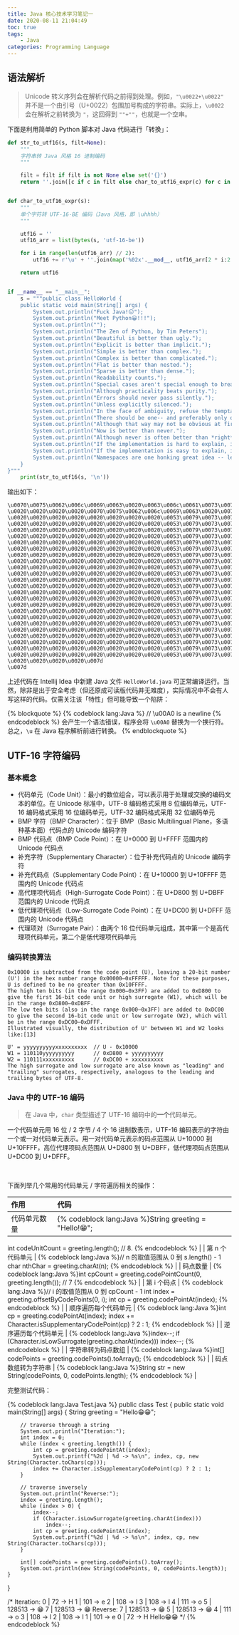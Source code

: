 ```yaml
---
title: Java 核心技术学习笔记一
date: 2020-08-11 21:04:49
toc: true
tags:
    - Java
categories: Programming Language
---
```



## 语法解析

> Unicode 转义序列会在解析代码之前得到处理。例如，`"\u0022+\u0022"` 并不是一个由引号（U+0022）包围加号构成的字符串。实际上，`\u0022` 会在解析之前转换为 `"`，这回得到 `""+""`，也就是一个空串。

下面是利用简单的 Python 脚本对 Java 代码进行「转换」：

```Python
def str_to_utf16(s, filt=None):
    """
    字符串转 Java 风格 16 进制编码
    """

    filt = filt if filt is not None else set('{}')
    return ''.join([c if c in filt else char_to_utf16_expr(c) for c in s])


def char_to_utf16_expr(s):
    """
    单个字符转 UTF-16-BE 编码（Java 风格，即 \uhhhh）
    """

    utf16 = ''
    utf16_arr = list(bytes(s, 'utf-16-be'))

    for i in range(len(utf16_arr) // 2):
        utf16 += r'\u' + ''.join(map('%02x'.__mod__, utf16_arr[2 * i:2 * (i + 1)]))

    return utf16


if __name__ == "__main__":
    s = """public class HelloWorld {
    public static void main(String[] args) {
        System.out.println("Fuck Java!😑");
        System.out.println("Meet Python😀!!!");
        System.out.println("");
        System.out.println("The Zen of Python, by Tim Peters");
        System.out.println("Beautiful is better than ugly.");
        System.out.println("Explicit is better than implicit.");
        System.out.println("Simple is better than complex.");
        System.out.println("Complex is better than complicated.");
        System.out.println("Flat is better than nested.");
        System.out.println("Sparse is better than dense.");
        System.out.println("Readability counts.");
        System.out.println("Special cases aren't special enough to break the rules.");
        System.out.println("Although practicality beats purity.");
        System.out.println("Errors should never pass silently.");
        System.out.println("Unless explicitly silenced.");
        System.out.println("In the face of ambiguity, refuse the temptation to guess.");
        System.out.println("There should be one-- and preferably only one --obvious way to do it.");
        System.out.println("Although that way may not be obvious at first unless you're Dutch.");
        System.out.println("Now is better than never.");
        System.out.println("Although never is often better than *right* now.");
        System.out.println("If the implementation is hard to explain, it's a bad idea.");
        System.out.println("If the implementation is easy to explain, it may be a good idea.");
        System.out.println("Namespaces are one honking great idea -- let's do more of those!");
    }
}"""
    print(str_to_utf16(s, '\n'))
```

输出如下：

```
\u0070\u0075\u0062\u006c\u0069\u0063\u0020\u0063\u006c\u0061\u0073\u0073\u0020\u0048\u0065\u006c\u006c\u006f\u0057\u006f\u0072\u006c\u0064\u0020\u007b
\u0020\u0020\u0020\u0020\u0070\u0075\u0062\u006c\u0069\u0063\u0020\u0073\u0074\u0061\u0074\u0069\u0063\u0020\u0076\u006f\u0069\u0064\u0020\u006d\u0061\u0069\u006e\u0028\u0053\u0074\u0072\u0069\u006e\u0067\u005b\u005d\u0020\u0061\u0072\u0067\u0073\u0029\u0020\u007b
\u0020\u0020\u0020\u0020\u0020\u0020\u0020\u0020\u0053\u0079\u0073\u0074\u0065\u006d\u002e\u006f\u0075\u0074\u002e\u0070\u0072\u0069\u006e\u0074\u006c\u006e\u0028\u0022\u0046\u0075\u0063\u006b\u0020\u004a\u0061\u0076\u0061\u0021\ud83d\ude11\u0022\u0029\u003b
\u0020\u0020\u0020\u0020\u0020\u0020\u0020\u0020\u0053\u0079\u0073\u0074\u0065\u006d\u002e\u006f\u0075\u0074\u002e\u0070\u0072\u0069\u006e\u0074\u006c\u006e\u0028\u0022\u004d\u0065\u0065\u0074\u0020\u0050\u0079\u0074\u0068\u006f\u006e\ud83d\ude00\u0021\u0021\u0021\u0022\u0029\u003b
\u0020\u0020\u0020\u0020\u0020\u0020\u0020\u0020\u0053\u0079\u0073\u0074\u0065\u006d\u002e\u006f\u0075\u0074\u002e\u0070\u0072\u0069\u006e\u0074\u006c\u006e\u0028\u0022\u0022\u0029\u003b
\u0020\u0020\u0020\u0020\u0020\u0020\u0020\u0020\u0053\u0079\u0073\u0074\u0065\u006d\u002e\u006f\u0075\u0074\u002e\u0070\u0072\u0069\u006e\u0074\u006c\u006e\u0028\u0022\u0054\u0068\u0065\u0020\u005a\u0065\u006e\u0020\u006f\u0066\u0020\u0050\u0079\u0074\u0068\u006f\u006e\u002c\u0020\u0062\u0079\u0020\u0054\u0069\u006d\u0020\u0050\u0065\u0074\u0065\u0072\u0073\u0022\u0029\u003b
\u0020\u0020\u0020\u0020\u0020\u0020\u0020\u0020\u0053\u0079\u0073\u0074\u0065\u006d\u002e\u006f\u0075\u0074\u002e\u0070\u0072\u0069\u006e\u0074\u006c\u006e\u0028\u0022\u0042\u0065\u0061\u0075\u0074\u0069\u0066\u0075\u006c\u0020\u0069\u0073\u0020\u0062\u0065\u0074\u0074\u0065\u0072\u0020\u0074\u0068\u0061\u006e\u0020\u0075\u0067\u006c\u0079\u002e\u0022\u0029\u003b
\u0020\u0020\u0020\u0020\u0020\u0020\u0020\u0020\u0053\u0079\u0073\u0074\u0065\u006d\u002e\u006f\u0075\u0074\u002e\u0070\u0072\u0069\u006e\u0074\u006c\u006e\u0028\u0022\u0045\u0078\u0070\u006c\u0069\u0063\u0069\u0074\u0020\u0069\u0073\u0020\u0062\u0065\u0074\u0074\u0065\u0072\u0020\u0074\u0068\u0061\u006e\u0020\u0069\u006d\u0070\u006c\u0069\u0063\u0069\u0074\u002e\u0022\u0029\u003b
\u0020\u0020\u0020\u0020\u0020\u0020\u0020\u0020\u0053\u0079\u0073\u0074\u0065\u006d\u002e\u006f\u0075\u0074\u002e\u0070\u0072\u0069\u006e\u0074\u006c\u006e\u0028\u0022\u0053\u0069\u006d\u0070\u006c\u0065\u0020\u0069\u0073\u0020\u0062\u0065\u0074\u0074\u0065\u0072\u0020\u0074\u0068\u0061\u006e\u0020\u0063\u006f\u006d\u0070\u006c\u0065\u0078\u002e\u0022\u0029\u003b
\u0020\u0020\u0020\u0020\u0020\u0020\u0020\u0020\u0053\u0079\u0073\u0074\u0065\u006d\u002e\u006f\u0075\u0074\u002e\u0070\u0072\u0069\u006e\u0074\u006c\u006e\u0028\u0022\u0043\u006f\u006d\u0070\u006c\u0065\u0078\u0020\u0069\u0073\u0020\u0062\u0065\u0074\u0074\u0065\u0072\u0020\u0074\u0068\u0061\u006e\u0020\u0063\u006f\u006d\u0070\u006c\u0069\u0063\u0061\u0074\u0065\u0064\u002e\u0022\u0029\u003b
\u0020\u0020\u0020\u0020\u0020\u0020\u0020\u0020\u0053\u0079\u0073\u0074\u0065\u006d\u002e\u006f\u0075\u0074\u002e\u0070\u0072\u0069\u006e\u0074\u006c\u006e\u0028\u0022\u0046\u006c\u0061\u0074\u0020\u0069\u0073\u0020\u0062\u0065\u0074\u0074\u0065\u0072\u0020\u0074\u0068\u0061\u006e\u0020\u006e\u0065\u0073\u0074\u0065\u0064\u002e\u0022\u0029\u003b
\u0020\u0020\u0020\u0020\u0020\u0020\u0020\u0020\u0053\u0079\u0073\u0074\u0065\u006d\u002e\u006f\u0075\u0074\u002e\u0070\u0072\u0069\u006e\u0074\u006c\u006e\u0028\u0022\u0053\u0070\u0061\u0072\u0073\u0065\u0020\u0069\u0073\u0020\u0062\u0065\u0074\u0074\u0065\u0072\u0020\u0074\u0068\u0061\u006e\u0020\u0064\u0065\u006e\u0073\u0065\u002e\u0022\u0029\u003b
\u0020\u0020\u0020\u0020\u0020\u0020\u0020\u0020\u0053\u0079\u0073\u0074\u0065\u006d\u002e\u006f\u0075\u0074\u002e\u0070\u0072\u0069\u006e\u0074\u006c\u006e\u0028\u0022\u0052\u0065\u0061\u0064\u0061\u0062\u0069\u006c\u0069\u0074\u0079\u0020\u0063\u006f\u0075\u006e\u0074\u0073\u002e\u0022\u0029\u003b
\u0020\u0020\u0020\u0020\u0020\u0020\u0020\u0020\u0053\u0079\u0073\u0074\u0065\u006d\u002e\u006f\u0075\u0074\u002e\u0070\u0072\u0069\u006e\u0074\u006c\u006e\u0028\u0022\u0053\u0070\u0065\u0063\u0069\u0061\u006c\u0020\u0063\u0061\u0073\u0065\u0073\u0020\u0061\u0072\u0065\u006e\u0027\u0074\u0020\u0073\u0070\u0065\u0063\u0069\u0061\u006c\u0020\u0065\u006e\u006f\u0075\u0067\u0068\u0020\u0074\u006f\u0020\u0062\u0072\u0065\u0061\u006b\u0020\u0074\u0068\u0065\u0020\u0072\u0075\u006c\u0065\u0073\u002e\u0022\u0029\u003b
\u0020\u0020\u0020\u0020\u0020\u0020\u0020\u0020\u0053\u0079\u0073\u0074\u0065\u006d\u002e\u006f\u0075\u0074\u002e\u0070\u0072\u0069\u006e\u0074\u006c\u006e\u0028\u0022\u0041\u006c\u0074\u0068\u006f\u0075\u0067\u0068\u0020\u0070\u0072\u0061\u0063\u0074\u0069\u0063\u0061\u006c\u0069\u0074\u0079\u0020\u0062\u0065\u0061\u0074\u0073\u0020\u0070\u0075\u0072\u0069\u0074\u0079\u002e\u0022\u0029\u003b
\u0020\u0020\u0020\u0020\u0020\u0020\u0020\u0020\u0053\u0079\u0073\u0074\u0065\u006d\u002e\u006f\u0075\u0074\u002e\u0070\u0072\u0069\u006e\u0074\u006c\u006e\u0028\u0022\u0045\u0072\u0072\u006f\u0072\u0073\u0020\u0073\u0068\u006f\u0075\u006c\u0064\u0020\u006e\u0065\u0076\u0065\u0072\u0020\u0070\u0061\u0073\u0073\u0020\u0073\u0069\u006c\u0065\u006e\u0074\u006c\u0079\u002e\u0022\u0029\u003b
\u0020\u0020\u0020\u0020\u0020\u0020\u0020\u0020\u0053\u0079\u0073\u0074\u0065\u006d\u002e\u006f\u0075\u0074\u002e\u0070\u0072\u0069\u006e\u0074\u006c\u006e\u0028\u0022\u0055\u006e\u006c\u0065\u0073\u0073\u0020\u0065\u0078\u0070\u006c\u0069\u0063\u0069\u0074\u006c\u0079\u0020\u0073\u0069\u006c\u0065\u006e\u0063\u0065\u0064\u002e\u0022\u0029\u003b
\u0020\u0020\u0020\u0020\u0020\u0020\u0020\u0020\u0053\u0079\u0073\u0074\u0065\u006d\u002e\u006f\u0075\u0074\u002e\u0070\u0072\u0069\u006e\u0074\u006c\u006e\u0028\u0022\u0049\u006e\u0020\u0074\u0068\u0065\u0020\u0066\u0061\u0063\u0065\u0020\u006f\u0066\u0020\u0061\u006d\u0062\u0069\u0067\u0075\u0069\u0074\u0079\u002c\u0020\u0072\u0065\u0066\u0075\u0073\u0065\u0020\u0074\u0068\u0065\u0020\u0074\u0065\u006d\u0070\u0074\u0061\u0074\u0069\u006f\u006e\u0020\u0074\u006f\u0020\u0067\u0075\u0065\u0073\u0073\u002e\u0022\u0029\u003b
\u0020\u0020\u0020\u0020\u0020\u0020\u0020\u0020\u0053\u0079\u0073\u0074\u0065\u006d\u002e\u006f\u0075\u0074\u002e\u0070\u0072\u0069\u006e\u0074\u006c\u006e\u0028\u0022\u0054\u0068\u0065\u0072\u0065\u0020\u0073\u0068\u006f\u0075\u006c\u0064\u0020\u0062\u0065\u0020\u006f\u006e\u0065\u002d\u002d\u0020\u0061\u006e\u0064\u0020\u0070\u0072\u0065\u0066\u0065\u0072\u0061\u0062\u006c\u0079\u0020\u006f\u006e\u006c\u0079\u0020\u006f\u006e\u0065\u0020\u002d\u002d\u006f\u0062\u0076\u0069\u006f\u0075\u0073\u0020\u0077\u0061\u0079\u0020\u0074\u006f\u0020\u0064\u006f\u0020\u0069\u0074\u002e\u0022\u0029\u003b
\u0020\u0020\u0020\u0020\u0020\u0020\u0020\u0020\u0053\u0079\u0073\u0074\u0065\u006d\u002e\u006f\u0075\u0074\u002e\u0070\u0072\u0069\u006e\u0074\u006c\u006e\u0028\u0022\u0041\u006c\u0074\u0068\u006f\u0075\u0067\u0068\u0020\u0074\u0068\u0061\u0074\u0020\u0077\u0061\u0079\u0020\u006d\u0061\u0079\u0020\u006e\u006f\u0074\u0020\u0062\u0065\u0020\u006f\u0062\u0076\u0069\u006f\u0075\u0073\u0020\u0061\u0074\u0020\u0066\u0069\u0072\u0073\u0074\u0020\u0075\u006e\u006c\u0065\u0073\u0073\u0020\u0079\u006f\u0075\u0027\u0072\u0065\u0020\u0044\u0075\u0074\u0063\u0068\u002e\u0022\u0029\u003b
\u0020\u0020\u0020\u0020\u0020\u0020\u0020\u0020\u0053\u0079\u0073\u0074\u0065\u006d\u002e\u006f\u0075\u0074\u002e\u0070\u0072\u0069\u006e\u0074\u006c\u006e\u0028\u0022\u004e\u006f\u0077\u0020\u0069\u0073\u0020\u0062\u0065\u0074\u0074\u0065\u0072\u0020\u0074\u0068\u0061\u006e\u0020\u006e\u0065\u0076\u0065\u0072\u002e\u0022\u0029\u003b
\u0020\u0020\u0020\u0020\u0020\u0020\u0020\u0020\u0053\u0079\u0073\u0074\u0065\u006d\u002e\u006f\u0075\u0074\u002e\u0070\u0072\u0069\u006e\u0074\u006c\u006e\u0028\u0022\u0041\u006c\u0074\u0068\u006f\u0075\u0067\u0068\u0020\u006e\u0065\u0076\u0065\u0072\u0020\u0069\u0073\u0020\u006f\u0066\u0074\u0065\u006e\u0020\u0062\u0065\u0074\u0074\u0065\u0072\u0020\u0074\u0068\u0061\u006e\u0020\u002a\u0072\u0069\u0067\u0068\u0074\u002a\u0020\u006e\u006f\u0077\u002e\u0022\u0029\u003b
\u0020\u0020\u0020\u0020\u0020\u0020\u0020\u0020\u0053\u0079\u0073\u0074\u0065\u006d\u002e\u006f\u0075\u0074\u002e\u0070\u0072\u0069\u006e\u0074\u006c\u006e\u0028\u0022\u0049\u0066\u0020\u0074\u0068\u0065\u0020\u0069\u006d\u0070\u006c\u0065\u006d\u0065\u006e\u0074\u0061\u0074\u0069\u006f\u006e\u0020\u0069\u0073\u0020\u0068\u0061\u0072\u0064\u0020\u0074\u006f\u0020\u0065\u0078\u0070\u006c\u0061\u0069\u006e\u002c\u0020\u0069\u0074\u0027\u0073\u0020\u0061\u0020\u0062\u0061\u0064\u0020\u0069\u0064\u0065\u0061\u002e\u0022\u0029\u003b
\u0020\u0020\u0020\u0020\u0020\u0020\u0020\u0020\u0053\u0079\u0073\u0074\u0065\u006d\u002e\u006f\u0075\u0074\u002e\u0070\u0072\u0069\u006e\u0074\u006c\u006e\u0028\u0022\u0049\u0066\u0020\u0074\u0068\u0065\u0020\u0069\u006d\u0070\u006c\u0065\u006d\u0065\u006e\u0074\u0061\u0074\u0069\u006f\u006e\u0020\u0069\u0073\u0020\u0065\u0061\u0073\u0079\u0020\u0074\u006f\u0020\u0065\u0078\u0070\u006c\u0061\u0069\u006e\u002c\u0020\u0069\u0074\u0020\u006d\u0061\u0079\u0020\u0062\u0065\u0020\u0061\u0020\u0067\u006f\u006f\u0064\u0020\u0069\u0064\u0065\u0061\u002e\u0022\u0029\u003b
\u0020\u0020\u0020\u0020\u0020\u0020\u0020\u0020\u0053\u0079\u0073\u0074\u0065\u006d\u002e\u006f\u0075\u0074\u002e\u0070\u0072\u0069\u006e\u0074\u006c\u006e\u0028\u0022\u004e\u0061\u006d\u0065\u0073\u0070\u0061\u0063\u0065\u0073\u0020\u0061\u0072\u0065\u0020\u006f\u006e\u0065\u0020\u0068\u006f\u006e\u006b\u0069\u006e\u0067\u0020\u0067\u0072\u0065\u0061\u0074\u0020\u0069\u0064\u0065\u0061\u0020\u002d\u002d\u0020\u006c\u0065\u0074\u0027\u0073\u0020\u0064\u006f\u0020\u006d\u006f\u0072\u0065\u0020\u006f\u0066\u0020\u0074\u0068\u006f\u0073\u0065\u0021\u0022\u0029\u003b
\u0020\u0020\u0020\u0020\u007d
\u007d
```

上述代码在 Intellij Idea 中新建 Java 文件  `HelloWorld.java` 可正常编译运行。当然，除非是出于安全考虑（但还原成可读版代码并无难度），实际情况中不会有人写这样的代码。仅需关注该「特性」但可能导致一个陷阱：

{% blockquote %}
{% codeblock lang:Java %}
// \u00A0 is a newline
{% endcodeblock %}
会产生一个语法错误，程序会将 <code>\u00A0</code> 替换为一个换行符。总之，<code>\u</code> 在 Java 程序解析前进行转换。
{% endblockquote %}

## UTF-16 字符编码

### 基本概念

* 代码单元（Code Unit）：最小的数位组合，可以表示用于处理或交换的编码文本的单位。在 Unicode 标准中，UTF-8 编码格式采用 8 位编码单元，UTF-16 编码格式采用 16 位编码单元，UTF-32 编码格式采用 32 位编码单元
* BMP 字符（BMP Character）：位于 BMP（Basic Multilingual Plane，多语种基本面）代码点的 Unicode 编码字符
* BMP 代码点（BMP Code Point）：在 U+0000 到 U+FFFF 范围内的 Unicode 代码点
* 补充字符（Supplementary Character）：位于补充代码点的 Unicode 编码字符
* 补充代码点（Supplementary Code Point）：在 U+10000 到 U+10FFFF 范围内的 Unicode 代码点
* 高代理项代码点（High-Surrogate Code Point）：在 U+D800 到 U+DBFF 范围内的 Unicode 代码点
* 低代理项代码点（Low-Surrogate Code Point）：在 U+DC00 到 U+DFFF 范围内的 Unicode 代码点
* 代理项对（Surrogate Pair）：由两个 16 位代码单元组成，其中第一个是高代理项代码单元，第二个是低代理项代码单元

### 编码转换算法

```
0x10000 is subtracted from the code point (U), leaving a 20-bit number (U') in the hex number range 0x00000–0xFFFFF. Note for these purposes, U is defined to be no greater than 0x10FFFF.
The high ten bits (in the range 0x000–0x3FF) are added to 0xD800 to give the first 16-bit code unit or high surrogate (W1), which will be in the range 0xD800–0xDBFF.
The low ten bits (also in the range 0x000–0x3FF) are added to 0xDC00 to give the second 16-bit code unit or low surrogate (W2), which will be in the range 0xDC00–0xDFFF.
Illustrated visually, the distribution of U' between W1 and W2 looks like:[13]

U' = yyyyyyyyyyxxxxxxxxxx  // U - 0x10000
W1 = 110110yyyyyyyyyy      // 0xD800 + yyyyyyyyyy
W2 = 110111xxxxxxxxxx      // 0xDC00 + xxxxxxxxxx
The high surrogate and low surrogate are also known as "leading" and "trailing" surrogates, respectively, analogous to the leading and trailing bytes of UTF-8.
```

### Java 中的 UTF-16 编码

> 在 Java 中，`char` 类型描述了 UTF-16 编码中的**一个**代码单元。

一个代码单元用 16 位 / 2 字节 / 4 个 16 进制数表示，UTF-16 编码表示的字符由一个或一对代码单元表示。用一对代码单元表示的码点范围从 U+10000 到 U+10FFFF，高位代理项码点范围从 U+D800 到 U+DBFF，低代理项码点范围从 U+DC00 到 U+DFFF。

<br>

下面列举几个常用的代码单元 / 字符遍历相关的操作：

| 作用            | 代码                                                                                       |
| :--             | :--                                                                                        |
| 代码单元数量    | {% codeblock lang:Java %}String greeting = "Hello!😁";
int codeUnitCount = greeting.length(); // 8.
{% endcodeblock %} |
| 第 n 个代码单元 | {% codeblock lang:Java %}// n 的取值范围从 0 到 s.length() - 1
char nthChar = greeting.charAt(n);
{% endcodeblock %} |
| 码点数量        | {% codeblock lang:Java %}int cpCount = greeting.codePointCount(0, greeting.length()); // 7
{% endcodeblock %} |
| 第 i 个码点     | {% codeblock lang:Java %}// i 的取值范围从 0 到 cpCount - 1
int index = greeting.offsetByCodePoints(0, i);
int cp = greeting.codePointAt(index);
{% endcodeblock %} |
| 顺序遍历每个代码单元 | {% codeblock lang:Java %}int cp = greeting.codePointAt(index);
index += Character.isSupplementaryCodePoint(cp) ? 2 : 1;
{% endcodeblock %} |
| 逆序遍历每个代码单元 | {% codeblock lang:Java %}index--;
if (Character.isLowSurrogate(greeting.charAt(index)))
    index--;
{% endcodeblock %} |
| 字符串转为码点数组 | {% codeblock lang:Java %}int[] codePoints = greeting.codePoints().toArray();
{% endcodeblock %} |
| 码点数组转为字符串 | {% codeblock lang:Java %}String str = new String(codePoints, 0, codePoints.length);
{% endcodeblock %} |

完整测试代码：

{% codeblock lang:Java Test.java %}
public class Test {
    public static void main(String[] args) {
        String greeting = "Hello😁😁";

        // traverse through a string
        System.out.println("Iteration:");
        int index = 0;
        while (index < greeting.length()) {
            int cp = greeting.codePointAt(index);
            System.out.printf("%2d | %d -> %s\n", index, cp, new String(Character.toChars(cp)));
            index += Character.isSupplementaryCodePoint(cp) ? 2 : 1;
        }

        // traverse inversely
        System.out.println("Reverse:");
        index = greeting.length();
        while (index > 0) {
            index--;
            if (Character.isLowSurrogate(greeting.charAt(index)))
                index--;
            int cp = greeting.codePointAt(index);
            System.out.printf("%2d | %d -> %s\n", index, cp, new String(Character.toChars(cp)));
        }

        int[] codePoints = greeting.codePoints().toArray();
        System.out.println(new String(codePoints, 0, codePoints.length));
    }
}

/*
Iteration:
 0 | 72 -> H
 1 | 101 -> e
 2 | 108 -> l
 3 | 108 -> l
 4 | 111 -> o
 5 | 128513 -> 😁
 7 | 128513 -> 😁
Reverse:
 7 | 128513 -> 😁
 5 | 128513 -> 😁
 4 | 111 -> o
 3 | 108 -> l
 2 | 108 -> l
 1 | 101 -> e
 0 | 72 -> H
Hello😁😁
*/
{% endcodeblock %}
